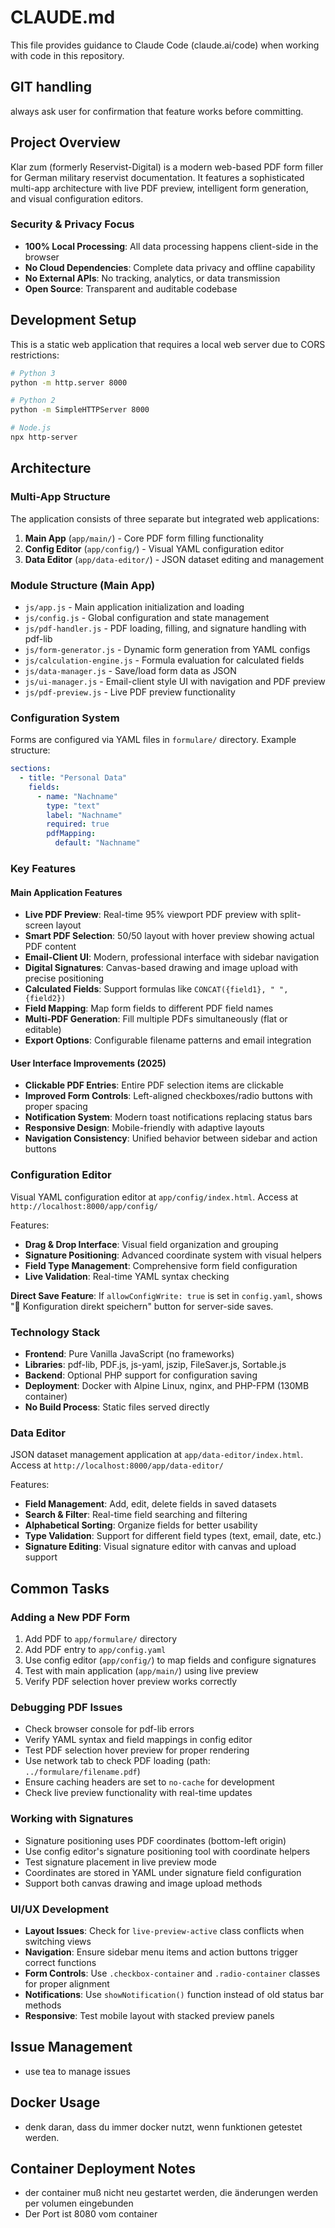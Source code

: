 # CLAUDE.md

This file provides guidance to Claude Code (claude.ai/code) when working with code in this repository.

## GIT handling

always ask user for confirmation that feature works before committing.

## Project Overview

Klar zum (formerly Reservist-Digital) is a modern web-based PDF form filler for German military reservist documentation. It features a sophisticated multi-app architecture with live PDF preview, intelligent form generation, and visual configuration editors.

### Security & Privacy Focus
- **100% Local Processing**: All data processing happens client-side in the browser
- **No Cloud Dependencies**: Complete data privacy and offline capability
- **No External APIs**: No tracking, analytics, or data transmission
- **Open Source**: Transparent and auditable codebase

## Development Setup

This is a static web application that requires a local web server due to CORS restrictions:

```bash
# Python 3
python -m http.server 8000

# Python 2
python -m SimpleHTTPServer 8000

# Node.js
npx http-server
```

## Architecture

### Multi-App Structure

The application consists of three separate but integrated web applications:

1. **Main App** (`app/main/`) - Core PDF form filling functionality
2. **Config Editor** (`app/config/`) - Visual YAML configuration editor  
3. **Data Editor** (`app/data-editor/`) - JSON dataset editing and management

### Module Structure (Main App)

- `js/app.js` - Main application initialization and loading
- `js/config.js` - Global configuration and state management
- `js/pdf-handler.js` - PDF loading, filling, and signature handling with pdf-lib
- `js/form-generator.js` - Dynamic form generation from YAML configs
- `js/calculation-engine.js` - Formula evaluation for calculated fields
- `js/data-manager.js` - Save/load form data as JSON
- `js/ui-manager.js` - Email-client style UI with navigation and PDF preview
- `js/pdf-preview.js` - Live PDF preview functionality

### Configuration System

Forms are configured via YAML files in `formulare/` directory. Example structure:

```yaml
sections:
  - title: "Personal Data"
    fields:
      - name: "Nachname"
        type: "text"
        label: "Nachname"
        required: true
        pdfMapping:
          default: "Nachname"
```

### Key Features

#### Main Application Features
- **Live PDF Preview**: Real-time 95% viewport PDF preview with split-screen layout
- **Smart PDF Selection**: 50/50 layout with hover preview showing actual PDF content
- **Email-Client UI**: Modern, professional interface with sidebar navigation
- **Digital Signatures**: Canvas-based drawing and image upload with precise positioning
- **Calculated Fields**: Support formulas like `CONCAT({field1}, " ", {field2})`
- **Field Mapping**: Map form fields to different PDF field names
- **Multi-PDF Generation**: Fill multiple PDFs simultaneously (flat or editable)
- **Export Options**: Configurable filename patterns and email integration

#### User Interface Improvements (2025)
- **Clickable PDF Entries**: Entire PDF selection items are clickable
- **Improved Form Controls**: Left-aligned checkboxes/radio buttons with proper spacing
- **Notification System**: Modern toast notifications replacing status bars
- **Responsive Design**: Mobile-friendly with adaptive layouts
- **Navigation Consistency**: Unified behavior between sidebar and action buttons

### Configuration Editor

Visual YAML configuration editor at `app/config/index.html`. Access at `http://localhost:8000/app/config/`

Features:
- **Drag & Drop Interface**: Visual field organization and grouping
- **Signature Positioning**: Advanced coordinate system with visual helpers
- **Field Type Management**: Comprehensive form field configuration
- **Live Validation**: Real-time YAML syntax checking

**Direct Save Feature**: If `allowConfigWrite: true` is set in `config.yaml`, shows "🚀 Konfiguration direkt speichern" button for server-side saves.

### Technology Stack
- **Frontend**: Pure Vanilla JavaScript (no frameworks)
- **Libraries**: pdf-lib, PDF.js, js-yaml, jszip, FileSaver.js, Sortable.js
- **Backend**: Optional PHP support for configuration saving
- **Deployment**: Docker with Alpine Linux, nginx, and PHP-FPM (130MB container)
- **No Build Process**: Static files served directly

### Data Editor

JSON dataset management application at `app/data-editor/index.html`. Access at `http://localhost:8000/app/data-editor/`

Features:
- **Field Management**: Add, edit, delete fields in saved datasets
- **Search & Filter**: Real-time field searching and filtering
- **Alphabetical Sorting**: Organize fields for better usability
- **Type Validation**: Support for different field types (text, email, date, etc.)
- **Signature Editing**: Visual signature editor with canvas and upload support

## Common Tasks

### Adding a New PDF Form

1. Add PDF to `app/formulare/` directory
2. Add PDF entry to `app/config.yaml`
3. Use config editor (`app/config/`) to map fields and configure signatures
4. Test with main application (`app/main/`) using live preview
5. Verify PDF selection hover preview works correctly

### Debugging PDF Issues

- Check browser console for pdf-lib errors
- Verify YAML syntax and field mappings in config editor
- Test PDF selection hover preview for proper rendering
- Use network tab to check PDF loading (path: `../formulare/filename.pdf`)
- Ensure caching headers are set to `no-cache` for development
- Check live preview functionality with real-time updates

### Working with Signatures

- Signature positioning uses PDF coordinates (bottom-left origin)
- Use config editor's signature positioning tool with coordinate helpers
- Test signature placement in live preview mode
- Coordinates are stored in YAML under signature field configuration
- Support both canvas drawing and image upload methods

### UI/UX Development

- **Layout Issues**: Check for `live-preview-active` class conflicts when switching views
- **Navigation**: Ensure sidebar menu items and action buttons trigger correct functions
- **Form Controls**: Use `.checkbox-container` and `.radio-container` classes for proper alignment
- **Notifications**: Use `showNotification()` function instead of old status bar methods
- **Responsive**: Test mobile layout with stacked preview panels

## Issue Management

- use tea to manage issues

## Docker Usage

- denk daran, dass du immer docker nutzt, wenn funktionen getestet werden.

## Container Deployment Notes

- der container muß nicht neu gestartet werden, die änderungen werden per volumen eingebunden
- Der Port ist 8080 vom container